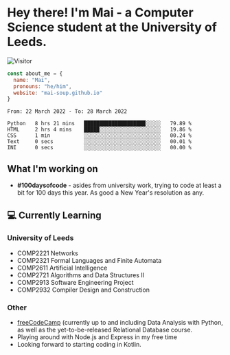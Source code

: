 # Hey there! I'm Mai - a Computer Science student at the University of Leeds.

![Visitor](https://visitor-badge.laobi.icu/badge?page_id=mai-soup.mai-soup)

```javascript
const about_me = {
  name: "Mai",
  pronouns: "he/him",
  website: "mai-soup.github.io"
}
```

<!--START_SECTION:waka-->

```text
From: 22 March 2022 - To: 28 March 2022

Python   8 hrs 21 mins   ████████████████████░░░░░   79.89 %
HTML     2 hrs 4 mins    █████░░░░░░░░░░░░░░░░░░░░   19.86 %
CSS      1 min           ░░░░░░░░░░░░░░░░░░░░░░░░░   00.24 %
Text     0 secs          ░░░░░░░░░░░░░░░░░░░░░░░░░   00.01 %
INI      0 secs          ░░░░░░░░░░░░░░░░░░░░░░░░░   00.00 %
```

<!--END_SECTION:waka-->
<!--<img src="https://github-readme-stats.vercel.app/api?username=mai-soup&show_icons=true&theme=gruvbox" />
<img src="https://github-readme-stats.vercel.app/api/top-langs/?username=mai-soup&langs_count=8&layout=compact&theme=gruvbox" />-->

## What I'm working on

* __#100daysofcode__ - asides from university work, trying to code at least a bit for 100 days this year. As good a New Year's resolution as any.

## 💻 Currently Learning

### University of Leeds
* COMP2221 Networks
* COMP2321 Formal Languages and Finite Automata
* COMP2611 Artificial Intelligence
* COMP2721 Algorithms and Data Structures II
* COMP2913 Software Engineering Project
* COMP2932 Compiler Design and Construction

### Other
* [freeCodeCamp](https://www.freecodecamp.org/) (currently up to and including Data Analysis with Python, as well as the yet-to-be-released Relational Database course.
* Playing around with Node.js and Express in my free time
* Looking forward to starting coding in Kotlin.
